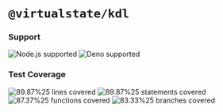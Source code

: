 # `@virtualstate/kdl`

[//]: # (badges)

### Support

 ![Node.js supported](https://img.shields.io/badge/node-%3E%3D16.0.0-blue) ![Deno supported](https://img.shields.io/badge/deno-%3E%3D1.17.0-blue) 

### Test Coverage

 ![89.87%25 lines covered](https://img.shields.io/badge/lines-89.87%25-brightgreen) ![89.87%25 statements covered](https://img.shields.io/badge/statements-89.87%25-brightgreen) ![87.37%25 functions covered](https://img.shields.io/badge/functions-87.37%25-brightgreen) ![83.33%25 branches covered](https://img.shields.io/badge/branches-83.33%25-brightgreen)

[//]: # (badges)

